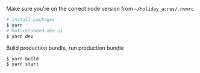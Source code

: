 Make sure you're on the correct node version from `~/holiday_acres/.nvmrc`

```bash
# install packages
$ yarn
# hot-reloaded dev ui
$ yarn dev
```

Build production bundle, run production bundle

```bash
$ yarn build
$ yarn start
```
